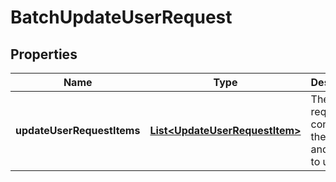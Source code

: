 

# BatchUpdateUserRequest


## Properties

| Name | Type | Description | Notes |
|------------ | ------------- | ------------- | -------------|
|**updateUserRequestItems** | [**List&lt;UpdateUserRequestItem&gt;**](UpdateUserRequestItem.md) | The request containing the user IDs and details to update. |  |



